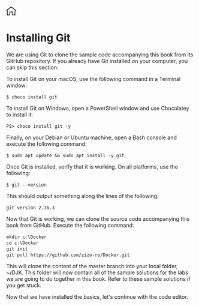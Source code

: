 [![Home](../../img/home.png)](../README.md)

# Installing Git
We are using Git to clone the sample code accompanying this book from its GitHub repository. If you already have Git installed on your computer, you can skip this section:

To install Git on your macOS, use the following command in a Terminal window:
```
$ choco install git
```
To install Git on Windows, open a PowerShell window and use Chocolatey to install it:
```
PS> choco install git -y
```
Finally, on your Debian or Ubuntu machine, open a Bash console and execute the following command:
```
$ sudo apt update && sudo apt install -y git
```
Once Git is installed, verify that it is working. On all platforms, use the following:
```
$ git --version
```

This should output something along the lines of the following:

```
git version 2.16.3 
```
Now that Git is working, we can clone the source code accompanying this book from GitHub. Execute the following command:

```
mkdir c:\Docker
cd c:\Docker
git init
git pull https://github.com/zizo-ro/Docker.git
```
This will clone the content of the master branch into your local folder, ~/DJK. This folder will now contain all of the sample solutions for the labs we are going to do together in this book. Refer to these sample solutions if you get stuck.

Now that we have installed the basics, let's continue with the code editor.